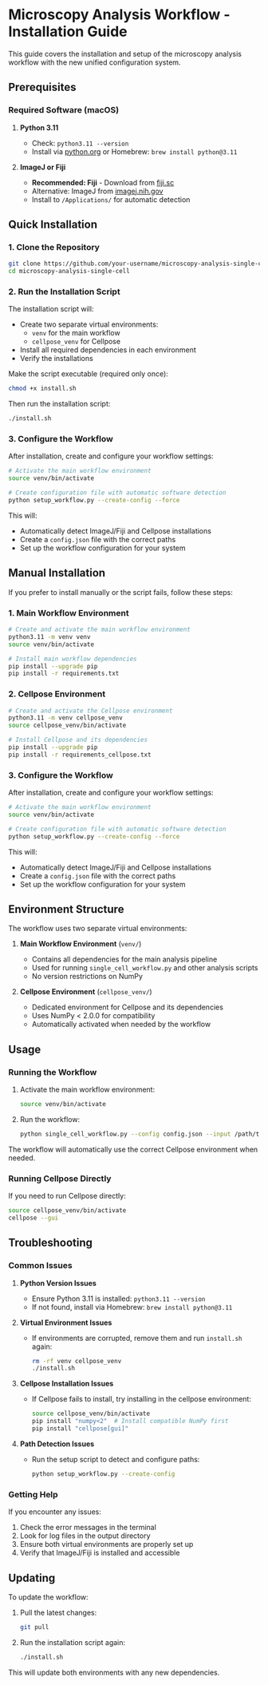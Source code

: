 # Microscopy Analysis Workflow - Installation Guide

This guide covers the installation and setup of the microscopy analysis workflow with the new unified configuration system.

## Prerequisites

### Required Software (macOS)

1. **Python 3.11**
   - Check: `python3.11 --version`
   - Install via [python.org](https://www.python.org/downloads/) or Homebrew: `brew install python@3.11`

2. **ImageJ or Fiji**
   - **Recommended: Fiji** - Download from [fiji.sc](https://fiji.sc/)
   - Alternative: ImageJ from [imagej.nih.gov](https://imagej.nih.gov/ij/download.html)
   - Install to `/Applications/` for automatic detection

## Quick Installation

### 1. Clone the Repository

```bash
git clone https://github.com/your-username/microscopy-analysis-single-cell.git
cd microscopy-analysis-single-cell
```

### 2. Run the Installation Script

The installation script will:
- Create two separate virtual environments:
  - `venv` for the main workflow
  - `cellpose_venv` for Cellpose
- Install all required dependencies in each environment
- Verify the installations

Make the script executable (required only once):
```bash
chmod +x install.sh
```

Then run the installation script:
```bash
./install.sh
```

### 3. Configure the Workflow

After installation, create and configure your workflow settings:

```bash
# Activate the main workflow environment
source venv/bin/activate

# Create configuration file with automatic software detection
python setup_workflow.py --create-config --force
```

This will:
- Automatically detect ImageJ/Fiji and Cellpose installations
- Create a `config.json` file with the correct paths
- Set up the workflow configuration for your system

## Manual Installation

If you prefer to install manually or the script fails, follow these steps:

### 1. Main Workflow Environment

```bash
# Create and activate the main workflow environment
python3.11 -m venv venv
source venv/bin/activate

# Install main workflow dependencies
pip install --upgrade pip
pip install -r requirements.txt
```

### 2. Cellpose Environment

```bash
# Create and activate the Cellpose environment
python3.11 -m venv cellpose_venv
source cellpose_venv/bin/activate

# Install Cellpose and its dependencies
pip install --upgrade pip
pip install -r requirements_cellpose.txt
```

### 3. Configure the Workflow

After installation, create and configure your workflow settings:

```bash
# Activate the main workflow environment
source venv/bin/activate

# Create configuration file with automatic software detection
python setup_workflow.py --create-config --force
```

This will:
- Automatically detect ImageJ/Fiji and Cellpose installations
- Create a `config.json` file with the correct paths
- Set up the workflow configuration for your system

## Environment Structure

The workflow uses two separate virtual environments:

1. **Main Workflow Environment** (`venv/`)
   - Contains all dependencies for the main analysis pipeline
   - Used for running `single_cell_workflow.py` and other analysis scripts
   - No version restrictions on NumPy

2. **Cellpose Environment** (`cellpose_venv/`)
   - Dedicated environment for Cellpose and its dependencies
   - Uses NumPy < 2.0.0 for compatibility
   - Automatically activated when needed by the workflow

## Usage

### Running the Workflow

1. Activate the main workflow environment:
   ```bash
   source venv/bin/activate
   ```

2. Run the workflow:
   ```bash
   python single_cell_workflow.py --config config.json --input /path/to/input --output /path/to/output
   ```

The workflow will automatically use the correct Cellpose environment when needed.

### Running Cellpose Directly

If you need to run Cellpose directly:

```bash
source cellpose_venv/bin/activate
cellpose --gui
```

## Troubleshooting

### Common Issues

1. **Python Version Issues**
   - Ensure Python 3.11 is installed: `python3.11 --version`
   - If not found, install via Homebrew: `brew install python@3.11`

2. **Virtual Environment Issues**
   - If environments are corrupted, remove them and run `install.sh` again:
     ```bash
     rm -rf venv cellpose_venv
     ./install.sh
     ```

3. **Cellpose Installation Issues**
   - If Cellpose fails to install, try installing in the cellpose environment:
     ```bash
     source cellpose_venv/bin/activate
     pip install "numpy<2"  # Install compatible NumPy first
     pip install "cellpose[gui]"
     ```

4. **Path Detection Issues**
   - Run the setup script to detect and configure paths:
     ```bash
     python setup_workflow.py --create-config
     ```

### Getting Help

If you encounter any issues:
1. Check the error messages in the terminal
2. Look for log files in the output directory
3. Ensure both virtual environments are properly set up
4. Verify that ImageJ/Fiji is installed and accessible

## Updating

To update the workflow:

1. Pull the latest changes:
   ```bash
   git pull
   ```

2. Run the installation script again:
   ```bash
   ./install.sh
   ```

This will update both environments with any new dependencies. 